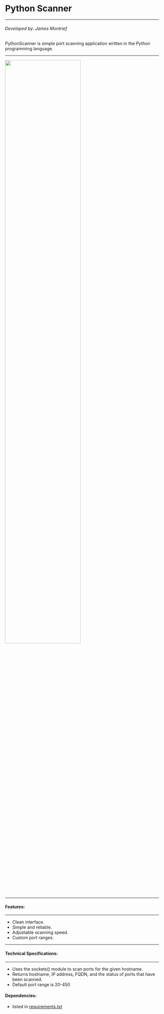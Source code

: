 # Python Scanner
___
###### Developed by: James Montrief
PythonScanner is simple port scanning application written in the Python programming language.
___

<img src="https://imgur.com/OGoPBhJ.png" width="70%">

---
#### Features:

---

- Clean interface.
- Simple and reliable.
- Adjustable scanning speed.
- Custom port ranges.

---

#### Technical Specifications:

---

- Uses the sockets() module to scan ports for the given hostname.
- Returns hostname, IP address, FQDN, and the status of ports that have been scanned. 
- Default port range is 20-450


#### Dependencies:
- listed in [requirements.txt](requirements.txt)

